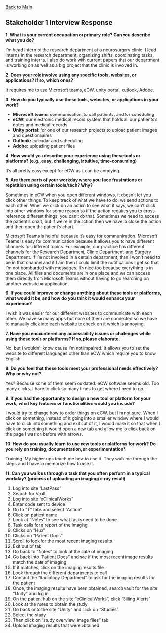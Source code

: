 [Back to Main](case-study.md)

## Stakeholder 1 Interview Response
**1. What is your current occupation or primary role? Can you describe what you do?**

I’m head intern of the research department at a neurosurgery clinic. I lead interns in the research department, organizing shifts, coordinating tasks, and training interns. I also do work with current papers that our department is working on as well as a big project that the clinic is involved in.

**2. Does your role involve using any specific tools, websites, or applications? If so, which ones?**

It requires me to use Microsoft teams, eCW, unity portal, outlook, Adobe.

**3. How do you typically use these tools, websites, or applications in your work?**

- **Microsoft teams:** communication, to call patients, and for scheduling 
- **eCW:** our electronic medical record system that holds all our patients’s notes and medical records 
- **Unity portal:** for one of our research projects to upload patient images and questionnaires 
- **Outlook:** calendar and scheduling
- **Adobe:** uploading patient files

**4. How would you describe your experience using these tools or platforms? (e.g., easy, challenging, intuitive, time-consuming)**

It’s all pretty easy except for eCW as it can be annoying.

**5. Are there parts of your workday where you face frustrations or repetition using certain tools/tech? Why?**

Sometimes in eCW when you open different windows, it doesn’t let you click other things. To keep track of what we have to do, we send actions to each other. When we click on an action to see what it says, we can’t click into other windows for some reason so if the action requires you to cross-reference different things, you can’t do that. Sometimes we need to access the patient’s chart, but if we’re in the action then we have to close the action and then open the patient’s chart.

Microsoft Teams is helpful because it’s easy for communication. Microsoft Teams is easy for communication because it allows you to have different channels for different topics. For example, our practice has different channels for the Research Department, Clinic Department, and Surgery Department. If I’m not involved in a certain department, then I won’t need to be in that channel and if I am then I could limit the notifications I get so that I’m not bombarded with messages. It’s nice too because everything is in one place. All files and documents are in one place and we can access them directly from Microsoft Teams without having to go searching on another website or application.

**6. If you could improve or change anything about these tools or platforms, what would it be, and how do you think it would enhance your experience?**

I wish it was easier for our different websites to communicate with each other. We have so many apps but none of them are connected so we have to manually click into each website to check on it which is annoying.

**7. Have you encountered any accessibility issues or challenges while using these tools or platforms? If so, please elaborate.**

No, but I wouldn’t know cause I’m not impaired. It allows you to set the website to different languages other than eCW which require you to know English. 

**8. Do you feel that these tools meet your professional needs effectively? Why or why not?**

Yes? Because some of them seem outdated. eCW software seems old. Too many clicks. I have to click so many times to get where I need to go.

**9. If you had the opportunity to design a new tool or platform for your work, what key features or functionalities would you include?**

I would try to change how to order things on eCW, but I’m not sure. When I click on something, instead of it going into a smaller window where I would have to click into something and exit out of it, I would make it so that when I click on something it would open a new tab and allow me to click back on the page I was on before with arrows.

**10. How do you usually learn to use new tools or platforms for work? Do you rely on training, documentation, or experimentation?**

Training. My higher ups teach me how to use it. They walk me through the steps and I have to memorize how to use it.

**11. Can you walk us through a task that you often perform in a typical workday? (process of uploading an imaging/x-ray result)**

1. Log into site “LastPass”
2. Search for Vault
3. Log into site “eClinicalWorks”
4. Enter code sent to device
5. Go to “T” tabs and select “Action”
6. Click on patient name
7. Look at “Notes” to see what tasks need to be done
8. Task calls for a report of the imaging
9. Clicks on “Hub”
10. Clicks on “Patient Docs”
11. Scroll to look for the most recent imaging results
12. Exit out of tab
13. Go back to “Notes” to look at the date of imaging
14. Go back into “Patient Docs” and see if the most recent image results match the date of imaging
15. If it matches, click on the imaging results file
16. Look through the different departments to call
17. Contact the “Radiology Department” to ask for the imaging results for the patient
18. Once, the imaging results have been obtained, search vault for the site “Unity” and log in
19. On the patient hub on the site “eClinicalWorks”, click “Billing Alerts”
20. Look at the notes to obtain the study
21. Go back onto the site “Unity” and click on “Studies”
22. Select the study
23. Then click on “study overview, image files” tab 
24. Upload imaging results that were obtained